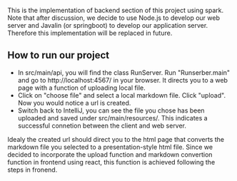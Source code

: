 This is the implementation of backend section of this project using spark. Note that after discussion, we decide to use Node.js to develop our web server and Javalin (or springboot) to develop our application server. Therefore this implementation will be replaced in future.

## How to run our project

- In src/main/api, you will find the class RunServer. Run "Runserber.main" and go to http://localhost:4567/ in your browser. It directs you to a web page with a function of uploading local file. 
- Click on "choose file" and select a local markdown file. Click "upload". Now you would notice a url is created. 
- Switch back to IntelliJ, you can see the file you chose has been uploaded and saved under src/main/resources/. This indicates a successful connetion between the client and web server.

Idealy the created url should direct you to the html page that converts the markdown file you selected to a presentation-style html file. Since we decided to incorporate the upload function and markdown convertion function in frontend using react, this function is achieved following the steps in fronend.

